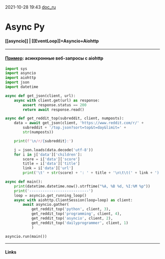 2021-10-28 19:43
[doc_ru](https://docs-python.ru/tutorial/sintaksis-async-await-python/)
# Async Py
#### [[asyncio]] | [[EventLoop]]+Asyncio+Aiohttp
----------------------------
#### [Пример](https://webdevblog.ru/obzor-async-io-v-python-3-7/): асинхронные веб-запросы с aiohttp
```py
import sys  
import asyncio  
import aiohttp  
import json  
import datetime

async def get_json(client, url):  
    async with client.get(url) as response:
        assert response.status == 200
        return await response.read()

async def get_reddit_top(subreddit, client, numposts):  
    data = await get_json(client, 'https://www.reddit.com/r/' + 
        subreddit + '/top.json?sort=top&t=day&limit=' +
        str(numposts))

    print(f'\n/r/{subreddit}:')

    j = json.loads(data.decode('utf-8'))
    for i in j['data']['children']:
        score = i['data']['score']
        title = i['data']['title']
        link = i['data']['url']
        print('\t' + str(score) + ': ' + title + '\n\t\t(' + link + ')')

async def main():  
    print(datetime.datetime.now().strftime("%A, %B %d, %I:%M %p"))
    print('---------------------------')
    loop = asyncio.get_running_loop()  
    async with aiohttp.ClientSession(loop=loop) as client:
        await asyncio.gather(
            get_reddit_top('python', client, 3),
            get_reddit_top('programming', client, 4),
            get_reddit_top('asyncio', client, 2),
            get_reddit_top('dailyprogrammer', client, 1)
            )

asyncio.run(main())

```
_____________
#### Links